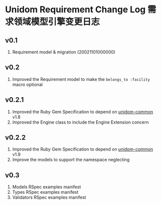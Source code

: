 # Unidom Requirement Change Log 需求领域模型引擎变更日志

## v0.1
1. Requirement model & migration (20021101000000)

## v0.2
1. Improved the Requirement model to make the ``belongs_to :facility`` macro optional

## v0.2.1
1. Improved the Ruby Gem Specification to depend on [unidom-common](https://github.com/topbitdu/unidom-common) v1.8
2. Improved the Engine class to include the Engine Extension concern

## v0.2.2
1. Improved the Ruby Gem Specification to depend on [unidom-common](https://github.com/topbitdu/unidom-common) v1.9
2. Improve the models to support the namespace neglecting

## v0.3
1. Models RSpec examples manifest
2. Types RSpec examples manifest
3. Validators RSpec examples manifest
